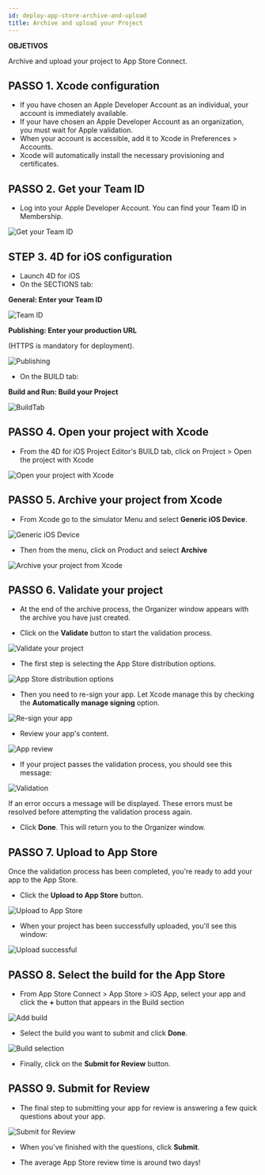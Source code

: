 ```yaml
---
id: deploy-app-store-archive-and-upload
title: Archive and upload your Project
---
```


<div class = "objectives"> 

**OBJETIVOS**

Archive and upload your project to App Store Connect.</div> 

## PASSO 1. Xcode configuration

* If you have chosen an Apple Developer Account as an individual, your account is immediately available. 
* If your have chosen an Apple Developer Account as an organization, you must wait for Apple validation.
* When your account is accessible, add it to Xcode in Preferences > Accounts.
* Xcode will automatically install the necessary provisioning and certificates. 

## PASSO 2. Get your Team ID

* Log into your Apple Developer Account. You can find your Team ID in Membership.

![Get your Team ID](assets/en/deploy-in-house/Team-ID-4D-for-iOS.png)

## STEP 3. 4D for iOS configuration

* Launch 4D for iOS
* On the SECTIONS tab:

**General: Enter your Team ID**

![Team ID](assets/en/deploy-app-store/Team-ID.png)

**Publishing: Enter your production URL**

(HTTPS is mandatory for deployment).

![Publishing](assets/en/deploy-app-store/Publishing.png)

* On the BUILD tab:

**Build and Run: Build your Project**

![BuildTab](assets/en/deploy-app-store/BuildTab.png)

## PASSO 4. Open your project with Xcode

* From the 4D for iOS Project Editor's BUILD tab, click on Project > Open the project with Xcode

![Open your project with Xcode](assets/en/deploy-in-house/Open-your-project-Xcode-4D-for-iOS.png)

## PASSO 5. Archive your project from Xcode

* From Xcode go to the simulator Menu and select **Generic iOS Device**.

![Generic iOS Device](assets/en/deploy-in-house/Deployment-Generic-iOS-Device.png)

* Then from the menu, click on Product and select **Archive**

![Archive your project from Xcode](assets/en/deploy-in-house/Archive-your-Project.png)

## PASSO 6. Validate your project

* At the end of the archive process, the Organizer window appears with the archive you have just created.

* Click on the **Validate** button to start the validation process.

![Validate your project](assets/en/deploy-app-store/Organizer-Project-Validation.png)

* The first step is selecting the App Store distribution options.

![App Store distribution options](assets/en/deploy-app-store/App-Store-Distribution-options.png)

* Then you need to re-sign your app. Let Xcode manage this by checking the **Automatically manage signing** option.

![Re-sign your app](assets/en/deploy-app-store/Re-sign-your-App.png)

* Review your app's content.

![App review](assets/en/deploy-app-store/Review-App.png)

* If your project passes the validation process, you should see this message:

![Validation](assets/en/deploy-app-store/Archive-validation-complete.png)

If an error occurs a message will be displayed. These errors must be resolved before attempting the validation process again.

* Click **Done**. This will return you to the Organizer window.

## PASSO 7. Upload to App Store

Once the validation process has been completed, you're ready to add your app to the App Store.

* Click the **Upload to App Store** button.

![Upload to App Store](assets/en/deploy-app-store/Upload-to-AppStore.png)

* When your project has been successfully uploaded, you'll see this window:

![Upload successful](assets/en/deploy-app-store/upload-Successful.png)

## PASSO 8. Select the build for the App Store

* From App Store Connect > App Store > iOS App, select your app and click the **+** button that appears in the Build section

![Add build](assets/en/deploy-app-store/Add-build-app-store-connect.png)

* Select the build you want to submit and click **Done**.

![Build selection](assets/en/deploy-app-store/Select-build-app-store-connect.png)

* Finally, click on the **Submit for Review** button.

## PASSO 9. Submit for Review

* The final step to submitting your app for review is answering a few quick questions about your app. 

![Submit for Review](assets/en/deploy-app-store/Export-Compliance-Content-Rights-Advertising-Identifer.png)

* When you've finished with the questions, click **Submit**.

* The average App Store review time is around two days!